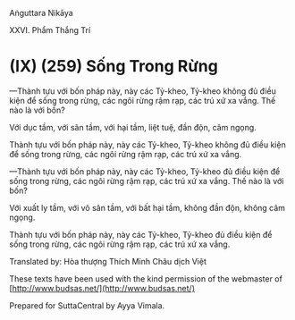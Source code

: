 

Aṅguttara Nikāya

XXVI. Phẩm Thắng Trí

# (IX) (259) Sống Trong Rừng

—Thành tựu với bốn pháp này, này các Tỷ-kheo, Tỷ-kheo không đủ điều kiện để sống trong rừng, các ngôi rừng rậm rạp, các trú xứ xa vắng. Thế nào là với bốn?

Với dục tầm, với sân tầm, với hại tầm, liệt tuệ, đần độn, câm ngọng.

Thành tựu với bốn pháp này, này các Tỷ-kheo, Tỷ-kheo không đủ điều kiện để sống trong rừng, các ngôi rừng rậm rạp, các trú xứ xa vắng.

—Thành tựu với bốn pháp này, này các Tỷ-kheo, Tỷ-kheo đủ điều kiện để sống trong rừng, các ngôi rừng rậm rạp, các trú xứ xa vắng. Thế nào là với bốn?

Với xuất ly tầm, với vô sân tầm, với bất hại tầm, không đần độn, không câm ngọng.

Thành tựu với bốn pháp này, này các Tỷ-kheo, Tỷ-kheo đủ điều kiện để sống trong rừng, các ngôi rừng rậm rạp, các trú xứ xa vắng.

Translated by: Hòa thượng Thích Minh Châu dịch Việt

These texts have been used with the kind permission of the webmaster of [http://www.budsas.net/](http://www.budsas.net/)

Prepared for SuttaCentral by Ayya Vimala.